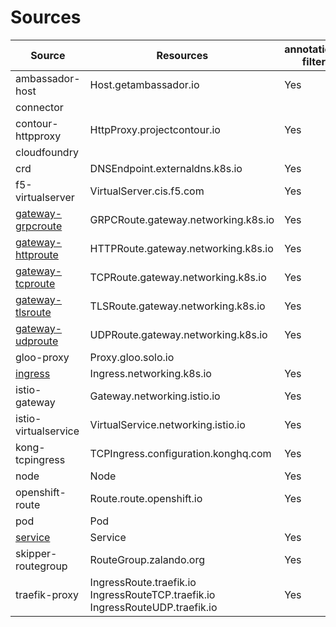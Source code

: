 # Sources

| Source                          | Resources                                                                     | annotation-filter | label-filter |
|---------------------------------|-------------------------------------------------------------------------------|-------------------|--------------|
| ambassador-host                 | Host.getambassador.io                                                         | Yes               | Yes          |
| connector                       |                                                                               |                   |              |
| contour-httpproxy               | HttpProxy.projectcontour.io                                                   | Yes               |              |
| cloudfoundry                    |                                                                               |                   |              |
| crd                             | DNSEndpoint.externaldns.k8s.io                                                | Yes               | Yes          |
| f5-virtualserver                | VirtualServer.cis.f5.com                                                      | Yes               |              |
| [gateway-grpcroute](gateway.md) | GRPCRoute.gateway.networking.k8s.io                                           | Yes               | Yes          |
| [gateway-httproute](gateway.md) | HTTPRoute.gateway.networking.k8s.io                                           | Yes               | Yes          |
| [gateway-tcproute](gateway.md)  | TCPRoute.gateway.networking.k8s.io                                            | Yes               | Yes          |
| [gateway-tlsroute](gateway.md)  | TLSRoute.gateway.networking.k8s.io                                            | Yes               | Yes          |
| [gateway-udproute](gateway.md)  | UDPRoute.gateway.networking.k8s.io                                            | Yes               | Yes          |
| gloo-proxy                      | Proxy.gloo.solo.io                                                            |                   |              |
| [ingress](ingress.md)           | Ingress.networking.k8s.io                                                     | Yes               | Yes          |
| istio-gateway                   | Gateway.networking.istio.io                                                   | Yes               |              |
| istio-virtualservice            | VirtualService.networking.istio.io                                            | Yes               |              |
| kong-tcpingress                 | TCPIngress.configuration.konghq.com                                           | Yes               |              |
| node                            | Node                                                                          | Yes               | Yes          |
| openshift-route                 | Route.route.openshift.io                                                      | Yes               | Yes          |
| pod                             | Pod                                                                           |                   |              |
| [service](service.md)           | Service                                                                       | Yes               | Yes          |
| skipper-routegroup              | RouteGroup.zalando.org                                                        | Yes               |              |
| traefik-proxy                   | IngressRoute.traefik.io IngressRouteTCP.traefik.io IngressRouteUDP.traefik.io | Yes               |              |
